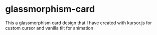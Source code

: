 # glassmorphism-card
This a glassmorphism card design that I have created with kursor.js for custom cursor and vanilla tilt for animation
